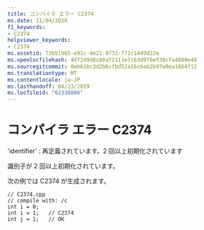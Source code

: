```yaml
---
title: コンパイラ エラー C2374
ms.date: 11/04/2016
f1_keywords:
- C2374
helpviewer_keywords:
- C2374
ms.assetid: 73b51965-e91c-4e21-9732-f71c1449d22e
ms.openlocfilehash: 44f2d9d8c80af2111e7c63d976ef39cfa4809e48
ms.sourcegitcommit: 0ab61bc3d2b6cfbd52a16c6ab2b97a8ea1864f12
ms.translationtype: MT
ms.contentlocale: ja-JP
ms.lasthandoff: 04/23/2019
ms.locfileid: "62338806"
---
```

# <a name="compiler-error-c2374"></a>コンパイラ エラー C2374

'identifier' : 再定義されています。2 回以上初期化されています

識別子が 2 回以上初期化されています。

次の例では C2374 が生成されます。

```
// C2374.cpp
// compile with: /c
int i = 0;
int i = 1;   // C2374
int j = 1;   // OK
```